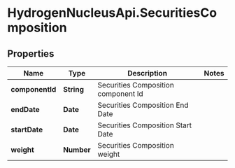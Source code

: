 # HydrogenNucleusApi.SecuritiesComposition

## Properties
Name | Type | Description | Notes
------------ | ------------- | ------------- | -------------
**componentId** | **String** | Securities Composition component Id | 
**endDate** | **Date** | Securities Composition End Date | 
**startDate** | **Date** | Securities Composition Start Date | 
**weight** | **Number** | Securities Composition weight | 


